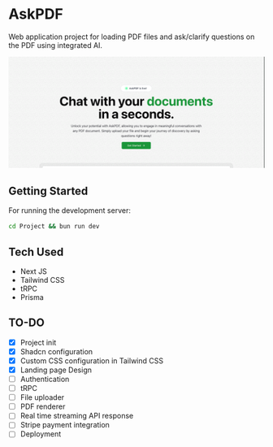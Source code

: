 # AskPDF

Web application project for loading PDF files and ask/clarify questions on the PDF using integrated AI.

![Project Image](https://github.com/PrasathRavichandran/ASKPDF/blob/main/Documents/app-preview.png)

## Getting Started

For running the development server:

```bash
cd Project && bun run dev
```

## Tech Used

- Next JS
- Tailwind CSS
- tRPC 
- Prisma

## TO-DO
- [x] Project init
- [x] Shadcn configuration
- [x] Custom CSS configuration in Tailwind CSS
- [x] Landing page Design
- [ ] Authentication
- [ ] tRPC
- [ ] File uploader
- [ ] PDF renderer
- [ ] Real time streaming API response
- [ ] Stripe payment integration
- [ ] Deployment
